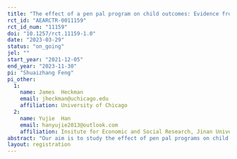 ```yaml
---
title: "The effect of a pen pal program on child outcomes: Evidence from a randomized controlled trial in China"
rct_id: "AEARCTR-0011159"
rct_id_num: "11159"
doi: "10.1257/rct.11159-1.0"
date: "2023-03-29"
status: "on_going"
jel: ""
start_year: "2021-12-05"
end_year: "2023-11-30"
pi: "Shuaizhang Feng"
pi_other:
  1:
    name: James  Heckman
    email: jheckman@uchicago.edu
    affiliation: University of Chicago
  2:
    name: Yujie  Han
    email: hanyujie2013@outlook.com
    affiliation: Insitute for Economic and Social Research, Jinan University
abstract: "Our aim is to study the effect of pen pal programs on child development. We conduct a randomized controlled trail on students in grade 7 (first-year middle school students) in China, in collaboration with the BlueLetter, an NGO specialized in organizing pen pal programs for many years. The program matches each student in the treatment group with a pen pal volunteer, and allow them to communicate by mail for one and half years anonymously and under the supervision of BlueLetter. We plan to (1)  examine the causal effect of pen pals on a range of development outcomes, including test scores, cognitive skills, and noncognitive skills (Big Five personlity factors) as well as economic preferences, both immediately after the program ended and longer term effects; (2) study heterogeneous effects for different subgroups. In particular, we will focus on left behind children whose parents were away from home for work in cities. Left behind students are especially likely to suffer from emotional issues, thus could potentially benefit from pen pal programs which provides emotional support; (3) analyze the underlying mechanisms through which the program impacts children. We have collected extensive information regarding the children, their parents and schools before the intervention, and will do so after the RCT. Meanwhile, we will analyze the text contents of the letters exchanged between the student and pen pal volunteers.  "
layout: registration
---
```


